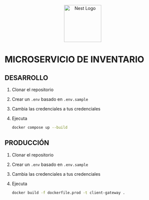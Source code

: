 <p align="center">
  <a href="http://nestjs.com/" target="blank"><img src="https://nestjs.com/img/logo-small.svg" width="120" alt="Nest Logo" /></a>
</p>

# MICROSERVICIO DE INVENTARIO

## DESARROLLO

1. Clonar el repositorio
2. Crear un `.env` basado en `.env.sample`
3. Cambia las credenciales a tus credenciales
4. Ejecuta

    ```bash
    docker compose up --build
    ```

## PRODUCCIÓN

1. Clonar el repositorio
2. Crear un `.env` basado en `.env.sample`
3. Cambia las credenciales a tus credenciales
4. Ejecuta

    ```bash
    docker build -f dockerfile.prod -t client-gateway .
    ```

